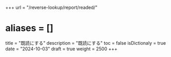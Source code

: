 +++
url = "/reverse-lookup/report/readed/"
# aliases = []
title = "既読にする"
description = "既読にする"
toc = false
isDictionaly = true
date = "2024-10-03"
draft = true
weight = 2500
+++
